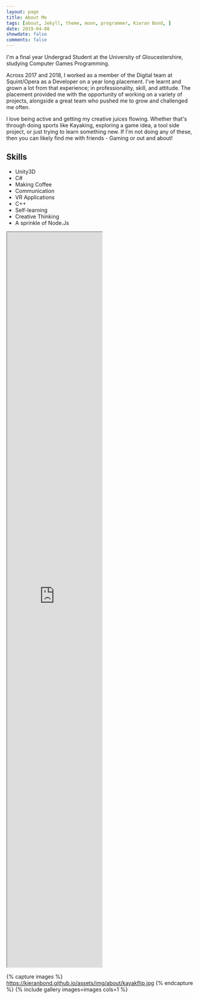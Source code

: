 ```yaml
---
layout: page
title: About Me
tags: [about, Jekyll, theme, moon, programmer, Kieran Bond, ]
date: 2019-04-08
showdate: false
comments: false
---
```


I'm a final year Undergrad Student at the University of Gloucestershire, studying Computer Games Programming.

Across 2017 and 2018, I worked as a member of the Digital team at Squint/Opera as a Developer on a year long placement. I've learnt and grown a lot from that experience; in professionality, skill, and attitude. The placement provided me with the opportunity of working on a variety of projects, alongside a great team who pushed me to grow and challenged me often.

I love being active and getting my creative juices flowing. Whether that's through doing sports like Kayaking, exploring a game idea, a tool side project, or just trying to learn something new. If I'm not doing any of these, then you can likely find me with friends - Gaming or out and about!

## Skills
* Unity3D
* C#
* Making Coffee
* Communication
* VR Applications
* C++
* Self-learning
* Creative Thinking
* A sprinkle of Node.Js

<iframe width="50%" height="50%" position="centre" src="https://drive.google.com/file/d/1-6B_-nGjP_0rsTYj-nyVIe6JPB2gZAJz/preview"></iframe>


{% capture images %}
	https://kieranbond.github.io/assets/img/about/kayakflip.jpg
{% endcapture %}
{% include gallery images=images cols=1 %}
